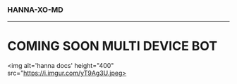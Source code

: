 ### HANNA-XO-MD
********************
# COMING SOON MULTI DEVICE BOT
<img alt='hanna docs' height="400" src="https://i.imgur.com/yT9Ag3U.jpeg>
